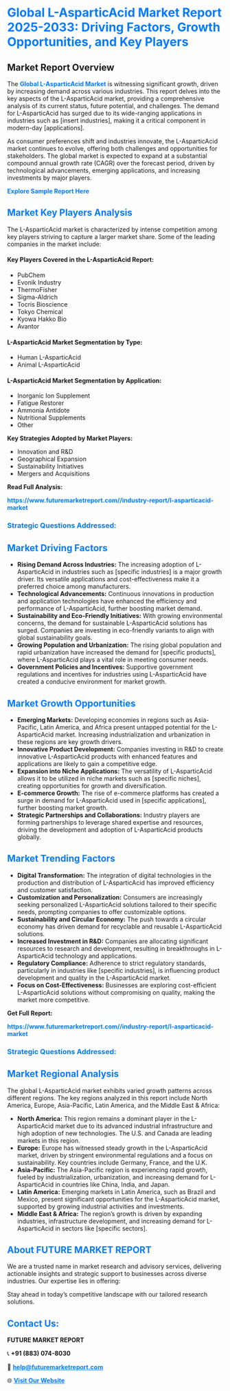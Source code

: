 <h1 style="color: #007BFF;">Global L-AsparticAcid Market Report 2025-2033: Driving Factors, Growth Opportunities, and Key Players</h1>

<section id="overview">
<h2>Market Report Overview</h2>
<p>The <a href="https://www.futuremarketreport.com//industry-report/l-asparticacid-market" style="color: #007BFF; text-decoration: none;"><strong>Global L-AsparticAcid Market</strong></a> is witnessing significant growth, driven by increasing demand across various industries. This report delves into the key aspects of the L-AsparticAcid market, providing a comprehensive analysis of its current status, future potential, and challenges. The demand for L-AsparticAcid has surged due to its wide-ranging applications in industries such as [insert industries], making it a critical component in modern-day [applications].</p>
<p>As consumer preferences shift and industries innovate, the L-AsparticAcid market continues to evolve, offering both challenges and opportunities for stakeholders. The global market is expected to expand at a substantial compound annual growth rate (CAGR) over the forecast period, driven by technological advancements, emerging applications, and increasing investments by major players.</p>
</section>

<section id="overview">
<p><a href="https://www.futuremarketreport.com//request-sample/reportId=52471" style="color: #007BFF; text-decoration: none;"><strong>Explore Sample Report Here</strong></a></p>
</section>

<section id="key-players">
<h2 style="color: #007BFF;">Market Key Players Analysis</h2>
<p>The L-AsparticAcid market is characterized by intense competition among key players striving to capture a larger market share. Some of the leading companies in the market include:</p>
<h4>Key Players Covered in the L-AsparticAcid Report:</h4>
<ul><li>PubChem</li><li>Evonik Industry</li><li>ThermoFisher</li><li>Sigma-Aldrich</li><li>Tocris Bioscience</li><li>Tokyo Chemical</li><li>Kyowa Hakko Bio</li><li>Avantor</li></ul>
<h4>L-AsparticAcid Market Segmentation by Type:</h4>
<ul><li>Human L-AsparticAcid</li><li>Animal L-AsparticAcid</li></ul>

<h4>L-AsparticAcid Market Segmentation by Application:</h4>
<ul><li>Inorganic Ion Supplement</li><li>Fatigue Restorer</li><li>Ammonia Antidote</li><li>Nutritional Supplements</li><li>Other</li></ul>
<p><strong>Key Strategies Adopted by Market Players:</strong></p>
<ul>
<li>Innovation and R&D</li>
<li>Geographical Expansion</li>
<li>Sustainability Initiatives</li>
<li>Mergers and Acquisitions</li>
</ul>
</section>

<section>
<p><strong>Read Full Analysis: </strong></p><a href="https://www.futuremarketreport.com//industry-report/l-asparticacid-market" style="color: #007BFF; text-decoration: none;"><strong>https://www.futuremarketreport.com//industry-report/l-asparticacid-market</strong></a>
<h3 style="color: #007BFF;">Strategic Questions Addressed:</h3>
</section>

<section id="driving-factors">
<h2 style="color: #007BFF;">Market Driving Factors</h2>
<ul>
<li><strong>Rising Demand Across Industries:</strong> The increasing adoption of L-AsparticAcid in industries such as [specific industries] is a major growth driver. Its versatile applications and cost-effectiveness make it a preferred choice among manufacturers.</li>
<li><strong>Technological Advancements:</strong> Continuous innovations in production and application technologies have enhanced the efficiency and performance of L-AsparticAcid, further boosting market demand.</li>
<li><strong>Sustainability and Eco-Friendly Initiatives:</strong> With growing environmental concerns, the demand for sustainable L-AsparticAcid solutions has surged. Companies are investing in eco-friendly variants to align with global sustainability goals.</li>
<li><strong>Growing Population and Urbanization:</strong> The rising global population and rapid urbanization have increased the demand for [specific products], where L-AsparticAcid plays a vital role in meeting consumer needs.</li>
<li><strong>Government Policies and Incentives:</strong> Supportive government regulations and incentives for industries using L-AsparticAcid have created a conducive environment for market growth.</li>
</ul>
</section>

<section id="growth-opportunities">
<h2 style="color: #007BFF;">Market Growth Opportunities</h2>
<ul>
<li><strong>Emerging Markets:</strong> Developing economies in regions such as Asia-Pacific, Latin America, and Africa present untapped potential for the L-AsparticAcid market. Increasing industrialization and urbanization in these regions are key growth drivers.</li>
<li><strong>Innovative Product Development:</strong> Companies investing in R&D to create innovative L-AsparticAcid products with enhanced features and applications are likely to gain a competitive edge.</li>
<li><strong>Expansion into Niche Applications:</strong> The versatility of L-AsparticAcid allows it to be utilized in niche markets such as [specific niches], creating opportunities for growth and diversification.</li>
<li><strong>E-commerce Growth:</strong> The rise of e-commerce platforms has created a surge in demand for L-AsparticAcid used in [specific applications], further boosting market growth.</li>
<li><strong>Strategic Partnerships and Collaborations:</strong> Industry players are forming partnerships to leverage shared expertise and resources, driving the development and adoption of L-AsparticAcid products globally.</li>
</ul>
</section>

<section id="trending-factors">
<h2 style="color: #007BFF;">Market Trending Factors</h2>
<ul>
<li><strong>Digital Transformation:</strong> The integration of digital technologies in the production and distribution of L-AsparticAcid has improved efficiency and customer satisfaction.</li>
<li><strong>Customization and Personalization:</strong> Consumers are increasingly seeking personalized L-AsparticAcid solutions tailored to their specific needs, prompting companies to offer customizable options.</li>
<li><strong>Sustainability and Circular Economy:</strong> The push towards a circular economy has driven demand for recyclable and reusable L-AsparticAcid solutions.</li>
<li><strong>Increased Investment in R&D:</strong> Companies are allocating significant resources to research and development, resulting in breakthroughs in L-AsparticAcid technology and applications.</li>
<li><strong>Regulatory Compliance:</strong> Adherence to strict regulatory standards, particularly in industries like [specific industries], is influencing product development and quality in the L-AsparticAcid market.</li>
<li><strong>Focus on Cost-Effectiveness:</strong> Businesses are exploring cost-efficient L-AsparticAcid solutions without compromising on quality, making the market more competitive.</li>
</ul>
</section>

<section>
<p><strong>Get Full Report: </strong></p><a href="https://www.futuremarketreport.com//industry-report/l-asparticacid-market" style="color: #007BFF; text-decoration: none;"><strong>https://www.futuremarketreport.com//industry-report/l-asparticacid-market</strong></a>
<h3 style="color: #007BFF;">Strategic Questions Addressed:</h3>
</section>


<section id="regional-analysis">
<h2 style="color: #007BFF;">Market Regional Analysis</h2>
<p>The global L-AsparticAcid market exhibits varied growth patterns across different regions. The key regions analyzed in this report include North America, Europe, Asia-Pacific, Latin America, and the Middle East & Africa:</p>
<ul>
<li><strong>North America:</strong> This region remains a dominant player in the L-AsparticAcid market due to its advanced industrial infrastructure and high adoption of new technologies. The U.S. and Canada are leading markets in this region.</li>
<li><strong>Europe:</strong> Europe has witnessed steady growth in the L-AsparticAcid market, driven by stringent environmental regulations and a focus on sustainability. Key countries include Germany, France, and the U.K.</li>
<li><strong>Asia-Pacific:</strong> The Asia-Pacific region is experiencing rapid growth, fueled by industrialization, urbanization, and increasing demand for L-AsparticAcid in countries like China, India, and Japan.</li>
<li><strong>Latin America:</strong> Emerging markets in Latin America, such as Brazil and Mexico, present significant opportunities for the L-AsparticAcid market, supported by growing industrial activities and investments.</li>
<li><strong>Middle East & Africa:</strong> The region’s growth is driven by expanding industries, infrastructure development, and increasing demand for L-AsparticAcid in sectors like [specific sectors].</li>
</ul>
</section>

<footer>
<h2 style="color: #007BFF;">About FUTURE MARKET REPORT</h2>
<p>We are a trusted name in market research and advisory services, delivering actionable insights and strategic support to businesses across diverse industries. Our expertise lies in offering:</p>

<p>Stay ahead in today’s competitive landscape with our tailored research solutions.</p>

<h2 style="color: #007BFF;">Contact Us:</h2>
<p><strong>FUTURE MARKET REPORT</strong></p>
<p>📞 <strong>+91 (883) 074-8030</strong></p>
<p>📧 <strong><a href="mailto:help@futuremarketreport.com" style="color: #007BFF;">help@futuremarketreport.com</a></strong></p>
<p>🌐 <strong><a href="https://www.futuremarketreport.com/" style="color: #007BFF;">Visit Our Website</a></strong></p>
</footer>